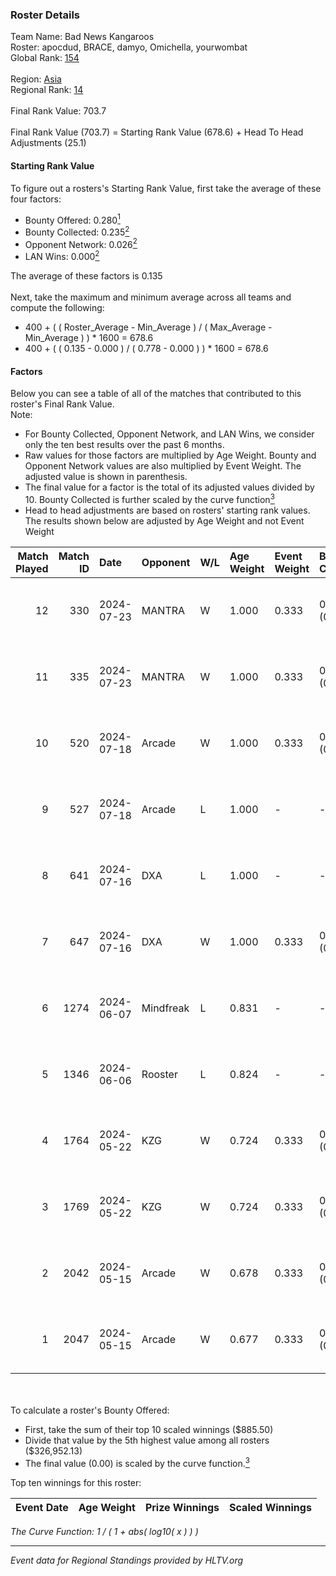### Roster Details<br />
Team Name: Bad News Kangaroos<br />
Roster: apocdud, BRACE, damyo, Omichella, yourwombat<br />
Global Rank: [154](../standings_global.md)<br />
<br />
Region: [Asia]( ../standings_asia.md)<br />
Regional Rank: [14]( ../standings_asia.md)<br />
<br />
Final Rank Value:  703.7<br />
<br />
Final Rank Value (703.7) = Starting Rank Value (678.6) + Head To Head Adjustments (25.1)<br />

#### Starting Rank Value<br />
To figure out a rosters's Starting Rank Value, first take the average of these four factors:<br />
- Bounty Offered: 0.280[<sup>1</sup>](#table2)
- Bounty Collected: 0.235[<sup>2</sup>](#table1)
- Opponent Network: 0.026[<sup>2</sup>](#table1)
- LAN Wins: 0.000[<sup>2</sup>](#table1)

The average of these factors is 0.135<br />
<br />
Next, take the maximum and minimum average across all teams and compute the following:<br />
- 400 + ( ( Roster_Average - Min_Average ) / ( Max_Average - Min_Average ) ) * 1600 = 678.6
- 400 + ( ( 0.135 - 0.000 ) / ( 0.778 - 0.000 ) ) * 1600 = 678.6


#### Factors<br />
Below you can see a table of all of the matches that contributed to this roster's Final Rank Value.<br />
Note:<br />

- For Bounty Collected, Opponent Network, and LAN Wins, we consider only the ten best results over the past 6 months.
- Raw values for those factors are multiplied by Age Weight. Bounty and Opponent Network values are also multiplied by Event Weight. The adjusted value is shown in parenthesis.
- The final value for a factor is the total of its adjusted values divided by 10. Bounty Collected is further scaled by the curve function[<sup>3</sup>](#curveFunction)
- Head to head adjustments are based on rosters' starting rank values. The results shown below are adjusted by Age Weight and not Event Weight
<span id="table1"></span><br />


| Match Played | Match ID | Date       | Opponent  | W/L | Age Weight | Event Weight | Bounty Collected | Opponent Network | LAN Wins  | H2H Adj. | Roster                                       |
| -: | -: | :- | :- | :- | :- | :- | :- | :- | :- | -: | :- |
|           12 |      330 | 2024-07-23 | MANTRA    | W   | 1.000      | 0.333        | 0.000 (0.000)    | 0.039 (0.013)    | 0 (0.000) |     8.04 | apocdud, BRACE, damyo, Omichella, yourwombat |
|           11 |      335 | 2024-07-23 | MANTRA    | W   | 1.000      | 0.333        | 0.000 (0.000)    | 0.039 (0.013)    | 0 (0.000) |     8.61 | apocdud, BRACE, damyo, Omichella, yourwombat |
|           10 |      520 | 2024-07-18 | Arcade    | W   | 1.000      | 0.333        | 0.003 (0.001)    | 0.138 (0.046)    | 0 (0.000) |    13.60 | apocdud, BRACE, damyo, Omichella, yourwombat |
|            9 |      527 | 2024-07-18 | Arcade    | L   | 1.000      | -            | -                | -                | -         |   -18.09 | apocdud, BRACE, damyo, Omichella, yourwombat |
|            8 |      641 | 2024-07-16 | DXA       | L   | 1.000      | -            | -                | -                | -         |   -18.20 | apocdud, BRACE, damyo, Omichella, yourwombat |
|            7 |      647 | 2024-07-16 | DXA       | W   | 1.000      | 0.333        | 0.002 (0.001)    | 0.228 (0.076)    | 0 (0.000) |    13.09 | apocdud, BRACE, damyo, Omichella, yourwombat |
|            6 |     1274 | 2024-06-07 | Mindfreak | L   | 0.831      | -            | -                | -                | -         |   -11.99 | ADDICT, BRACE, damyo, hazr, yourwombat       |
|            5 |     1346 | 2024-06-06 | Rooster   | L   | 0.824      | -            | -                | -                | -         |    -8.61 | ADDICT, BRACE, damyo, hazr, yourwombat       |
|            4 |     1764 | 2024-05-22 | KZG       | W   | 0.724      | 0.333        | 0.006 (0.001)    | 0.113 (0.027)    | 0 (0.000) |     9.96 | ADDICT, BRACE, damyo, hazr, yourwombat       |
|            3 |     1769 | 2024-05-22 | KZG       | W   | 0.724      | 0.333        | 0.006 (0.001)    | 0.113 (0.027)    | 0 (0.000) |    10.61 | ADDICT, BRACE, damyo, hazr, yourwombat       |
|            2 |     2042 | 2024-05-15 | Arcade    | W   | 0.678      | 0.333        | 0.003 (0.001)    | 0.138 (0.031)    | 0 (0.000) |     8.75 | ADDICT, BRACE, damyo, hazr, yourwombat       |
|            1 |     2047 | 2024-05-15 | Arcade    | W   | 0.677      | 0.333        | 0.003 (0.001)    | 0.138 (0.031)    | 0 (0.000) |     9.28 | ADDICT, BRACE, damyo, hazr, yourwombat       |

<br />
<span id="table2"></span><br />
To calculate a roster's Bounty Offered:<br />

- First, take the sum of their top 10 scaled winnings ($885.50)
- Divide that value by the 5th highest value among all rosters ($326,952.13)
- The final value (0.00) is scaled by the curve function.[<sup>3</sup>](#curveFunction)

Top ten winnings for this roster:<br />

| Event Date | Age Weight | Prize Winnings | Scaled Winnings |
| :- | -: | :- | :- |


<span id="curveFunction"></span>_The Curve Function: 1 / ( 1 + abs( log10( x ) ) )_<br />

---
_Event data for Regional Standings provided by HLTV.org_<br />
